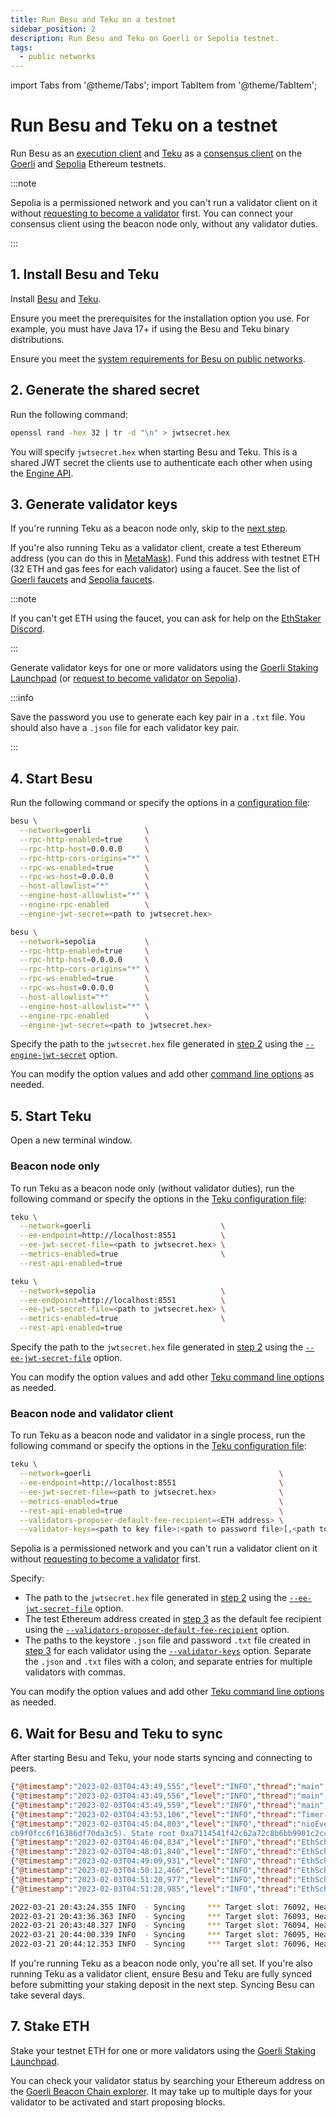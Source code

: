 ```yaml
---
title: Run Besu and Teku on a testnet
sidebar_position: 2
description: Run Besu and Teku on Goerli or Sepolia testnet.
tags:
  - public networks
---
```


import Tabs from '@theme/Tabs';
import TabItem from '@theme/TabItem';

# Run Besu and Teku on a testnet

Run Besu as an [execution client](../concepts/the-merge.md#execution-clients) and [Teku](https://docs.teku.consensys.net/) as a [consensus client](../concepts/the-merge.md#consensus-clients) on the [Goerli](https://github.com/eth-clients/goerli) and [Sepolia](https://github.com/eth-clients/sepolia) Ethereum testnets.

:::note

Sepolia is a permissioned network and you can't run a validator client on it without [requesting to become a validator](https://notes.ethereum.org/zvkfSmYnT0-uxwwEegbCqg) first. You can connect your consensus client using the beacon node only, without any validator duties.

:::

## 1. Install Besu and Teku

Install [Besu](../get-started/install/binary-distribution.md) and [Teku](https://docs.teku.consensys.net/HowTo/Get-Started/Installation-Options/Install-Binaries/).

Ensure you meet the prerequisites for the installation option you use. For example, you must have Java 17+ if using the Besu and Teku binary distributions.

Ensure you meet the [system requirements for Besu on public networks](../get-started/system-requirements.md).

## 2. Generate the shared secret

Run the following command:

```bash
openssl rand -hex 32 | tr -d "\n" > jwtsecret.hex
```

You will specify `jwtsecret.hex` when starting Besu and Teku. This is a shared JWT secret the clients use to authenticate each other when using the [Engine API](../how-to/use-engine-api.md).

## 3. Generate validator keys

If you're running Teku as a beacon node only, skip to the [next step](#4-start-besu).

If you're also running Teku as a validator client, create a test Ethereum address (you can do this in [MetaMask](https://metamask.zendesk.com/hc/en-us/articles/360015289452-How-to-create-an-additional-account-in-your-wallet)). Fund this address with testnet ETH (32 ETH and gas fees for each validator) using a faucet. See the list of [Goerli faucets](https://github.com/eth-clients/goerli#meta-data-g%C3%B6rli) and [Sepolia faucets](https://github.com/eth-clients/sepolia#meta-data-sepolia).

:::note

If you can't get ETH using the faucet, you can ask for help on the [EthStaker Discord](https://discord.io/ethstaker).

:::

Generate validator keys for one or more validators using the [Goerli Staking Launchpad](https://goerli.launchpad.ethereum.org/) (or [request to become validator on Sepolia](https://notes.ethereum.org/zvkfSmYnT0-uxwwEegbCqg)).

:::info

Save the password you use to generate each key pair in a `.txt` file. You should also have a `.json` file for each validator key pair.

:::

## 4. Start Besu

Run the following command or specify the options in a [configuration file](../how-to/configuration-file.md):

<Tabs>

<TabItem value="Goerli" label="Goerli" default>

```bash
besu \
  --network=goerli            \
  --rpc-http-enabled=true     \
  --rpc-http-host=0.0.0.0     \
  --rpc-http-cors-origins="*" \
  --rpc-ws-enabled=true       \
  --rpc-ws-host=0.0.0.0       \
  --host-allowlist="*"        \
  --engine-host-allowlist="*" \
  --engine-rpc-enabled        \
  --engine-jwt-secret=<path to jwtsecret.hex>
```

</TabItem>

<TabItem value="Sepolia" label="Sepolia">

```bash
besu \
  --network=sepolia           \
  --rpc-http-enabled=true     \
  --rpc-http-host=0.0.0.0     \
  --rpc-http-cors-origins="*" \
  --rpc-ws-enabled=true       \
  --rpc-ws-host=0.0.0.0       \
  --host-allowlist="*"        \
  --engine-host-allowlist="*" \
  --engine-rpc-enabled        \
  --engine-jwt-secret=<path to jwtsecret.hex>
```

</TabItem>

</Tabs>

Specify the path to the `jwtsecret.hex` file generated in [step 2](#2-generate-the-shared-secret) using the [`--engine-jwt-secret`](../reference/cli/options.md#engine-jwt-secret) option.

You can modify the option values and add other [command line options](../reference/cli/options.md) as needed.

## 5. Start Teku

Open a new terminal window.

### Beacon node only

To run Teku as a beacon node only (without validator duties), run the following command or specify the options in the [Teku configuration file]:

<Tabs>

<TabItem value="Goerli" label="Goerli" default>

```bash
teku \
  --network=goerli                             \
  --ee-endpoint=http://localhost:8551          \
  --ee-jwt-secret-file=<path to jwtsecret.hex> \
  --metrics-enabled=true                       \
  --rest-api-enabled=true
```

</TabItem>

<TabItem value="Sepolia" label="Sepolia">

```bash
teku \
  --network=sepolia                            \
  --ee-endpoint=http://localhost:8551          \
  --ee-jwt-secret-file=<path to jwtsecret.hex> \
  --metrics-enabled=true                       \
  --rest-api-enabled=true
```

</TabItem>

</Tabs>

Specify the path to the `jwtsecret.hex` file generated in [step 2](#2-generate-the-shared-secret) using the [`--ee-jwt-secret-file`](https://docs.teku.consensys.net/Reference/CLI/CLI-Syntax/#ee-jwt-secret-file) option.

You can modify the option values and add other [Teku command line options] as needed.

### Beacon node and validator client

To run Teku as a beacon node and validator in a single process, run the following command or specify the options in the [Teku configuration file]:

<Tabs>

<TabItem value="Goerli" label="Goerli" default>

```bash
teku \
  --network=goerli                                          \
  --ee-endpoint=http://localhost:8551                       \
  --ee-jwt-secret-file=<path to jwtsecret.hex>              \
  --metrics-enabled=true                                    \
  --rest-api-enabled=true                                   \
  --validators-proposer-default-fee-recipient=<ETH address> \
  --validator-keys=<path to key file>:<path to password file>[,<path to key file>:<path to password file>,...]
```

</TabItem>

<TabItem value="Sepolia" label="Sepolia">

Sepolia is a permissioned network and you can't run a validator client on it without [requesting to become a validator](https://notes.ethereum.org/zvkfSmYnT0-uxwwEegbCqg) first.

</TabItem>

</Tabs>

Specify:

- The path to the `jwtsecret.hex` file generated in [step 2](#2-generate-the-shared-secret) using the [`--ee-jwt-secret-file`](https://docs.teku.consensys.net/Reference/CLI/CLI-Syntax/#ee-jwt-secret-file) option.
- The test Ethereum address created in [step 3](#3-generate-validator-keys) as the default fee recipient using the [`--validators-proposer-default-fee-recipient`](https://docs.teku.consensys.net/Reference/CLI/CLI-Syntax/#validators-proposer-default-fee-recipient) option.
- The paths to the keystore `.json` file and password `.txt` file created in [step 3](#3-generate-validator-keys) for each validator using the [`--validator-keys`](https://docs.teku.consensys.net/Reference/CLI/CLI-Syntax/#validator-keys) option. Separate the `.json` and `.txt` files with a colon, and separate entries for multiple validators with commas.

You can modify the option values and add other [Teku command line options] as needed.

## 6. Wait for Besu and Teku to sync

After starting Besu and Teku, your node starts syncing and connecting to peers.

<Tabs>

<TabItem value="Besu logs" label="Besu logs" default>

```json
{"@timestamp":"2023-02-03T04:43:49,555","level":"INFO","thread":"main","class":"DefaultSynchronizer","message":"Starting synchronizer.","throwable":""}
{"@timestamp":"2023-02-03T04:43:49,556","level":"INFO","thread":"main","class":"FastSyncDownloader","message":"Starting sync","throwable":""}
{"@timestamp":"2023-02-03T04:43:49,559","level":"INFO","thread":"main","class":"Runner","message":"Ethereum main loop is up.","throwable":""}
{"@timestamp":"2023-02-03T04:43:53,106","level":"INFO","thread":"Timer-0","class":"DNSResolver","message":"Resolved 2409 nodes","throwable":""}
{"@timestamp":"2023-02-03T04:45:04,803","level":"INFO","thread":"nioEventLoopGroup-3-10","class":"SnapWorldStateDownloader","message":"Downloading world state from peers for pivot block 16545859 (0x616ae3c4cf85f95a9bce2814a7282d75dc2eac36
cb9f0fcc6f16386df70da3c5). State root 0xa7114541f42c62a72c8b6bb9901c2ccf4b424cd7f76570a67b82a183b02f25dc pending requests 0","throwable":""}
{"@timestamp":"2023-02-03T04:46:04,834","level":"INFO","thread":"EthScheduler-Services-3 (batchPersistAccountData)","class":"SnapsyncMetricsManager","message":"Worldstate download progress: 0.08%, Peer count: 8","throwable":""}
{"@timestamp":"2023-02-03T04:48:01,840","level":"INFO","thread":"EthScheduler-Services-3 (batchPersistAccountData)","class":"SnapsyncMetricsManager","message":"Worldstate download progress: 0.23%, Peer count: 8","throwable":""}
{"@timestamp":"2023-02-03T04:49:09,931","level":"INFO","thread":"EthScheduler-Services-3 (batchPersistAccountData)","class":"SnapsyncMetricsManager","message":"Worldstate download progress: 0.41%, Peer count: 11","throwable":""}
{"@timestamp":"2023-02-03T04:50:12,466","level":"INFO","thread":"EthScheduler-Services-3 (batchPersistAccountData)","class":"SnapsyncMetricsManager","message":"Worldstate download progress: 0.61%, Peer count: 10","throwable":""}
{"@timestamp":"2023-02-03T04:51:20,977","level":"INFO","thread":"EthScheduler-Services-3 (batchPersistAccountData)","class":"SnapsyncMetricsManager","message":"Worldstate download progress: 0.75%, Peer count: 10","throwable":""}
{"@timestamp":"2023-02-03T04:51:28,985","level":"INFO","thread":"EthScheduler-Services-29 (importBlock)","class":"FastImportBlocksStep","message":"Block import progress: 180400 of 16545859 (1%)","throwable":""}
```

</TabItem>

<TabItem value="Teku logs" label="Teku logs">

```bash
2022-03-21 20:43:24.355 INFO  - Syncing     *** Target slot: 76092, Head slot: 2680, Remaining slots: 73412, Connected peers: 8
2022-03-21 20:43:36.363 INFO  - Syncing     *** Target slot: 76093, Head slot: 2879, Remaining slots: 73214, Connected peers: 10
2022-03-21 20:43:48.327 INFO  - Syncing     *** Target slot: 76094, Head slot: 3080, Remaining slots: 73014, Connected peers: 8
2022-03-21 20:44:00.339 INFO  - Syncing     *** Target slot: 76095, Head slot: 3317, Remaining slots: 72778, Connected peers: 6
2022-03-21 20:44:12.353 INFO  - Syncing     *** Target slot: 76096, Head slot: 3519, Remaining slots: 72577, Connected peers: 9
```

</TabItem>

</Tabs>

If you're running Teku as a beacon node only, you're all set. If you're also running Teku as a validator client, ensure Besu and Teku are fully synced before submitting your staking deposit in the next step. Syncing Besu can take several days.

## 7. Stake ETH

Stake your testnet ETH for one or more validators using the [Goerli Staking Launchpad](https://goerli.launchpad.ethereum.org/).

You can check your validator status by searching your Ethereum address on the [Goerli Beacon Chain explorer](https://goerli.beaconcha.in/). It may take up to multiple days for your validator to be activated and start proposing blocks.

<!--links-->

[Teku configuration file]: https://docs.teku.consensys.net/HowTo/Configure/Use-Configuration-File/
[Teku command line options]: https://docs.teku.consensys.net/Reference/CLI/CLI-Syntax/
